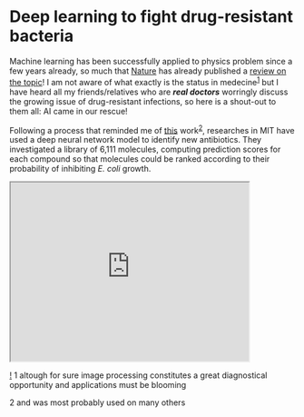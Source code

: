 # Deep learning to fight drug-resistant bacteria

Machine learning has been successfully applied to physics problem since a few years already, 
so much that [Nature](https://www.nature.com/) has already published a 
[review on the topic](https://www.nature.com/articles/s41524-019-0221-0)! 
I am not aware of what exactly is the status in medecine<sup>[1](#myfootnote1)</sup> but I have heard all my friends/relatives 
who are ***real doctors*** worringly discuss the growing issue of drug-resistant infections, so here is a shout-out to them all: AI came in our rescue!

Following a process that reminded me of 
[this](https://www.researchgate.net/publication/334209824_Unsupervised_word_embeddings_capture_latent_knowledge_from_materials_science_literature) 
work<sup>[2](#myfootnote2)</sup>, researches in MIT have used a deep neural network model to identify new antibiotics.
They investigated a library of 6,111 molecules, computing prediction scores for each compound so that molecules could be ranked according 
to their probability of inhibiting *E. coli* growth.

<iframe width="420" height="315"
src="https://www.youtube.com/watch?v=xZbcwi7SfZE">
</iframe>

[!](https://www.youtube.com/watch?v=xZbcwi7SfZE)
<a name="myfootnote1">1</a> altough for sure image processing constitutes a great diagnostical opportunity and applications must be blooming 

<a name="myfootnote2">2</a> and was most probably used on many others
